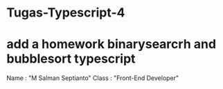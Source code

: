 # Tugas-Typescript-4
# add a homework binarysearcrh and bubblesort typescript

Name : "M Salman Septianto"
Class : "Front-End Developer"